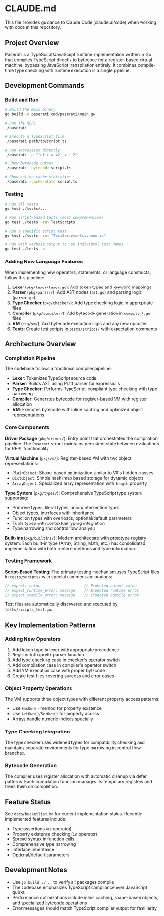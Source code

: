 # CLAUDE.md

This file provides guidance to Claude Code (claude.ai/code) when working with code in this repository.

## Project Overview

Paserati is a TypeScript/JavaScript runtime implementation written in Go that compiles TypeScript directly to bytecode for a register-based virtual machine, bypassing JavaScript transpilation entirely. It combines compile-time type checking with runtime execution in a single pipeline.

## Development Commands

### Build and Run
```bash
# Build the main binary
go build -o paserati cmd/paserati/main.go

# Run the REPL
./paserati

# Execute a TypeScript file
./paserati path/to/script.ts

# Run expression directly
./paserati -e "let x = 42; x * 2"

# Show bytecode output
./paserati -bytecode script.ts

# Show inline cache statistics
./paserati -cache-stats script.ts
```

### Testing
```bash
# Run all tests
go test ./tests/...

# Run script-based tests (most comprehensive)
go test ./tests -run TestScripts

# Run a specific script test
go test ./tests -run "TestScripts/filename.ts"

# Run with verbose output to see individual test names
go test ./tests -v
```

### Adding New Language Features

When implementing new operators, statements, or language constructs, follow this pipeline:

1. **Lexer** (`pkg/lexer/lexer.go`): Add token types and keyword mappings
2. **Parser** (`pkg/parser/`): Add AST nodes (`ast.go`) and parsing logic (`parser.go`)
3. **Type Checker** (`pkg/checker/`): Add type checking logic in appropriate files
4. **Compiler** (`pkg/compiler/`): Add bytecode generation in `compile_*.go` files
5. **VM** (`pkg/vm/`): Add bytecode execution logic and any new opcodes
6. **Tests**: Create test scripts in `tests/scripts/` with expectation comments

## Architecture Overview

### Compilation Pipeline
The codebase follows a traditional compiler pipeline:
- **Lexer**: Tokenizes TypeScript source code
- **Parser**: Builds AST using Pratt parser for expressions
- **Type Checker**: Performs TypeScript-compliant type checking with type narrowing
- **Compiler**: Generates bytecode for register-based VM with register allocation
- **VM**: Executes bytecode with inline caching and optimized object representations

### Core Components

**Driver Package** (`pkg/driver/`): Entry point that orchestrates the compilation pipeline. The `Paserati` struct maintains persistent state between evaluations for REPL functionality.

**Virtual Machine** (`pkg/vm/`): Register-based VM with two object representations:
- `PlainObject`: Shape-based optimization similar to V8's hidden classes
- `DictObject`: Simple hash-map based storage for dynamic objects
- `ArrayObject`: Specialized array representation with `length` property

**Type System** (`pkg/types/`): Comprehensive TypeScript type system supporting:
- Primitive types, literal types, union/intersection types
- Object types, interfaces with inheritance
- Function types with overloads, optional/default parameters
- Tuple types with contextual typing integration
- Type narrowing and control flow analysis

**Built-ins** (`pkg/builtins/`): Modern architecture with prototype registry system. Each built-in type (Array, String, Math, etc.) has consolidated implementation with both runtime methods and type information.

### Testing Framework

**Script-Based Testing**: The primary testing mechanism uses TypeScript files in `tests/scripts/` with special comment annotations:
```typescript
// expect: value                    // Expected output value
// expect_runtime_error: message    // Expected runtime error
// expect_compile_error: message    // Expected compile error
```

Test files are automatically discovered and executed by `tests/scripts_test.go`.

## Key Implementation Patterns

### Adding New Operators
1. Add token type to lexer with appropriate precedence
2. Register infix/prefix parser function 
3. Add type checking case in checker's operator switch
4. Add compilation case in compiler's operator switch  
5. Add VM execution case with proper bytecode
6. Create test files covering success and error cases

### Object Property Operations
The VM supports three object types with different property access patterns:
- Use `HasOwn()` method for property existence
- Use `GetOwn()`/`SetOwn()` for property access
- Arrays handle numeric indices specially

### Type Checking Integration
The type checker uses widened types for compatibility checking and maintains separate environments for type narrowing in control flow branches.

### Bytecode Generation
The compiler uses register allocation with automatic cleanup via defer patterns. Each compilation function manages its temporary registers and frees them on completion.

## Feature Status

See `docs/bucketlist.md` for current implementation status. Recently implemented features include:
- Type assertions (`as` operator)
- Property existence checking (`in` operator)  
- Spread syntax in function calls
- Comprehensive type narrowing
- Interface inheritance
- Optional/default parameters

## Development Notes

- Use `go build ./...` to verify all packages compile
- The codebase emphasizes TypeScript compliance over JavaScript quirks
- Performance optimizations include inline caching, shape-based objects, and specialized bytecode operations
- Error messages should match TypeScript compiler output for familiarity